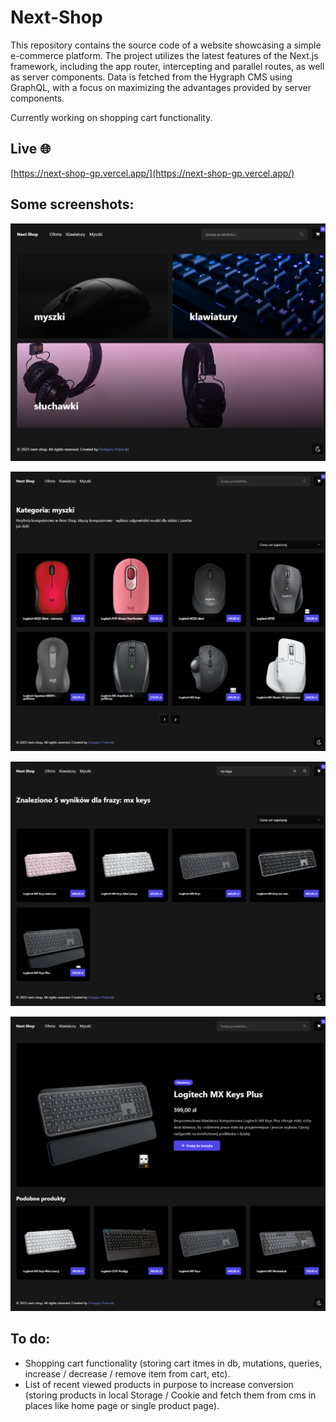 # Next-Shop

This repository contains the source code of a website showcasing a simple e-commerce platform. The project utilizes the latest features of the Next.js framework, including the app router, intercepting and parallel routes, as well as server components. Data is fetched from the Hygraph CMS using GraphQL, with a focus on maximizing the advantages provided by server components.

Currently working on shopping cart functionality.

## Live 🌐

[https://next-shop-gp.vercel.app/](https://next-shop-gp.vercel.app/)

## Some screenshots:

![](/screenshots/home.png?raw=true)

![](/screenshots/category-archive.png?raw=true)

![](/screenshots/search-results.png?raw=true)

![](/screenshots/product.png?raw=true)

## To do:

- Shopping cart functionality (storing cart itmes in db, mutations, queries, increase / decrease / remove item from cart, etc).
- List of recent viewed products in purpose to increase conversion (storing products in local Storage / Cookie and fetch them from cms in places like home page or single product page).
